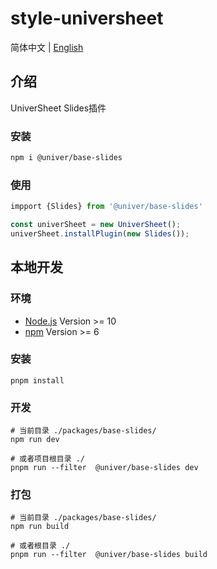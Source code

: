 # style-universheet

简体中文 | [English](./README.md)

## 介绍

UniverSheet Slides插件

### 安装

```bash
npm i @univer/base-slides
```

### 使用

```js
impport {Slides} from '@univer/base-slides'

const univerSheet = new UniverSheet();
univerSheet.installPlugin(new Slides());
```

## 本地开发

### 环境

-   [Node.js](https://nodejs.org/en/) Version >= 10
-   [npm](https://www.npmjs.com/) Version >= 6

### 安装

```
pnpm install
```

### 开发

```
# 当前目录 ./packages/base-slides/
npm run dev

# 或者项目根目录 ./
pnpm run --filter  @univer/base-slides dev
```

### 打包

```
# 当前目录 ./packages/base-slides/
npm run build

# 或者根目录 ./
pnpm run --filter  @univer/base-slides build
```
